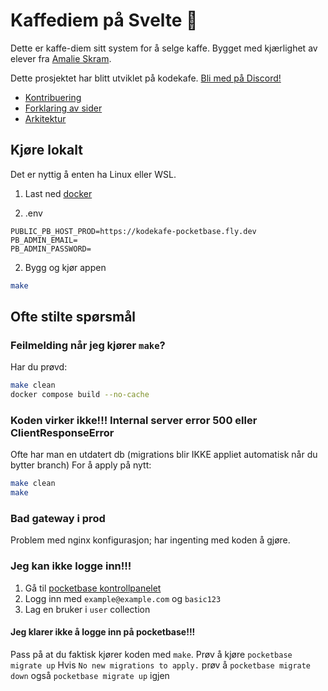 # Kaffediem på Svelte 🧨

Dette er kaffe-diem sitt system for å selge kaffe. Bygget med kjærlighet av elever fra [Amalie Skram](https://www.amalieskram.vgs.no).

Dette prosjektet har blitt utviklet på kodekafe. [Bli med på Discord!](https://discord.gg/HC6UMSfrJN)

- [Kontribuering](./docs/contribution.md)
- [Forklaring av sider](./docs/routes.md)
- [Arkitektur](./docs/architecture.md)

## Kjøre lokalt

Det er nyttig å enten ha Linux eller WSL.

1. Last ned [docker](https://www.docker.com/)

2. .env

```
PUBLIC_PB_HOST_PROD=https://kodekafe-pocketbase.fly.dev
PB_ADMIN_EMAIL=
PB_ADMIN_PASSWORD=
```

2. Bygg og kjør appen

```bash
make
```

## Ofte stilte spørsmål

### Feilmelding når jeg kjører `make`?

Har du prøvd:

```bash
make clean
docker compose build --no-cache
```

### Koden virker ikke!!! Internal server error 500 eller ClientResponseError

Ofte har man en utdatert db (migrations blir IKKE appliet automatisk når du bytter branch)
For å apply på nytt:

```bash
make clean
make
```

### Bad gateway i prod

Problem med nginx konfigurasjon; har ingenting med koden å gjøre.

### Jeg kan ikke logge inn!!!

1. Gå til [pocketbase kontrollpanelet](http://127.0.0.1:8081/_)
2. Logg inn med `example@example.com` og `basic123`
3. Lag en bruker i `user` collection

#### Jeg klarer ikke å logge inn på pocketbase!!!

Pass på at du faktisk kjører koden med `make`.
Prøv å kjøre `pocketbase migrate up`
Hvis `No new migrations to apply.` prøv å `pocketbase migrate down` også `pocketbase migrate up` igjen
